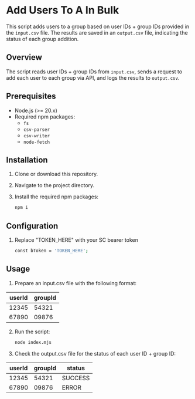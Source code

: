 # Add Users To A In Bulk

This script adds users to a group based on user IDs + group IDs provided in the `input.csv` file. The results are saved in an `output.csv` file, indicating the status of each group addition.

## Overview

The script reads user IDs + group IDs from `input.csv`, sends a request to add each user to each group via API, and logs the results to `output.csv`.

## Prerequisites

- Node.js (>= 20.x)
- Required npm packages:
  - `fs`
  - `csv-parser`
  - `csv-writer`
  - `node-fetch`

## Installation

1. Clone or download this repository.
2. Navigate to the project directory.
3. Install the required npm packages:

   ```bash
   npm i

## Configuration

1. Replace "TOKEN_HERE" with your SC bearer token 

    ```bash
    const bToken = 'TOKEN_HERE';


## Usage

1. Prepare an input.csv file with the following format:
    
| userId | groupId |
|--------|--------|
| 12345  | 54321  |
| 67890  | 09876  |

2. Run the script:

    ```bash
    node index.mjs

3. Check the output.csv file for the status of each user ID + group ID:

| userId | groupId | status  |
|--------|--------|---------|
| 12345  | 54321  | SUCCESS |
| 67890  | 09876  | ERROR   |


